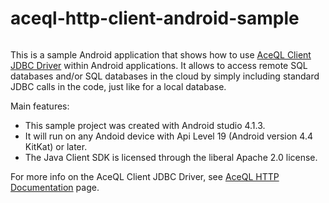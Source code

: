# aceql-http-client-android-sample
<img src="https://www.aceql.com/favicon.png" alt=""/>

This is a sample Android application that shows how to use <a href="https://github.com/kawansoft/aceql-http-client-jdbc-driver">AceQL Client JDBC Driver</a> within Android applications.
It allows to access remote SQL databases and/or SQL databases in the cloud by simply including standard JDBC calls in the code, just like for a local database.

Main features:

* This sample project was created with Android studio 4.1.3.
* It will run on any Andoid device with Api Level 19 (Android version 4.4 KitKat) or later.
* The Java Client SDK is licensed through the liberal Apache 2.0 license.

For more info on the AceQL Client JDBC Driver, see <a href="https://www.aceql.com/documentation">AceQL HTTP Documentation</a> page.



